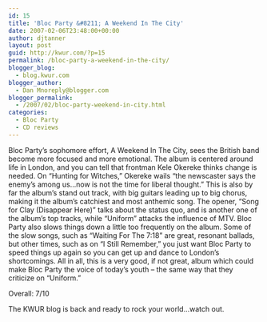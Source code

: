 ```yaml
---
id: 15
title: 'Bloc Party &#8211; A Weekend In The City'
date: 2007-02-06T23:48:00+00:00
author: djtanner
layout: post
guid: http://kwur.com/?p=15
permalink: /bloc-party-a-weekend-in-the-city/
blogger_blog:
  - blog.kwur.com
blogger_author:
  - Dan Mnoreply@blogger.com
blogger_permalink:
  - /2007/02/bloc-party-weekend-in-city.html
categories:
  - Bloc Party
  - CD reviews
---
```

<div class="pf-content">
  <p>
    Bloc Party&#8217;s sophomore effort, A Weekend In The City, sees the British band become more focused and more emotional. The album is centered around life in London, and you can tell that frontman Kele Okereke thinks change is needed. On &#8220;Hunting for Witches,&#8221; Okereke wails &#8220;the newscaster says the enemy&#8217;s among us&#8230;now is not the time for liberal thought.&#8221; This is also by far the album&#8217;s stand out track, with big guitars leading up to big chorus, making it the album&#8217;s catchiest and most anthemic song. The opener, &#8220;Song for Clay (Disappear Here)&#8221; talks about the status quo, and is another one of the album&#8217;s top tracks, while &#8220;Uniform&#8221; attacks the influence of MTV. Bloc Party also slows things down a little too frequently on the album. Some of the slow songs, such as &#8220;Waiting For The 7:18&#8221; are great, resonant ballads, but other times, such as on &#8220;I Still Remember,&#8221; you just want Bloc Party to speed things up again so you can get up and dance to London&#8217;s shortcomings. All in all, this is a very good, if not great, album which could make Bloc Party the voice of today&#8217;s youth &#8211; the same way that they criticize on &#8220;Uniform.&#8221;
  </p>
  
  <p>
    Overall: 7/10
  </p>
  
  <p>
    The KWUR blog is back and ready to rock your world&#8230;watch out.
  </p>
</div>